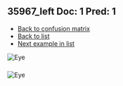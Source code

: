 ## 35967_left Doc: 1 Pred: 1
- [Back to confusion matrix](https://github.com/juliandewit/kaggle_retinopathy/blob/master/matrix.md)
- [Back to list](https://github.com/juliandewit/kaggle_retinopathy/blob/master/lists/11/list.md)
- [Next example in list](https://github.com/juliandewit/kaggle_retinopathy/blob/master/lists/11/36/36026_left.md)

![Eye](https://retinopaty.blob.core.windows.net/size1024/35967_left_1.jpeg)

### 

![Eye]()
